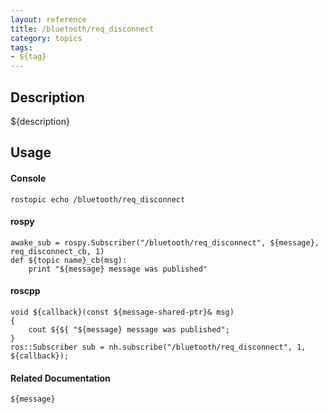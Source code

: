 ```yaml
---
layout: reference
title: /bluetooth/req_disconnect
category: topics
tags: 
- ${tag}
---
```


## Description
${description}

## Usage
#### Console
```
rostopic echo /bluetooth/req_disconnect
```

#### rospy
```
awake_sub = rospy.Subscriber("/bluetooth/req_disconnect", ${message}, req_disconnect_cb, 1)
def ${topic name}_cb(msg):
    print "${message} message was published"
```

#### roscpp
```
void ${callback}(const ${message-shared-ptr}& msg)
{
    cout ${${ "${message} message was published";
}
ros::Subscriber sub = nh.subscribe("/bluetooth/req_disconnect", 1, ${callback});
```

#### Related Documentation
``${message}``  